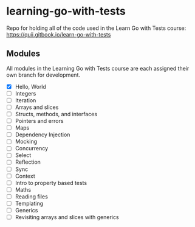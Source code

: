 # learning-go-with-tests
Repo for holding all of the code used in the Learn Go with Tests course: https://quii.gitbook.io/learn-go-with-tests


## Modules

All modules in the Learning Go with Tests course are each assigned their own branch for development.

- [x] Hello, World
- [ ] Integers
- [ ] Iteration
- [ ] Arrays and slices
- [ ] Structs, methods, and interfaces
- [ ] Pointers and errors
- [ ] Maps
- [ ] Dependency Injection
- [ ] Mocking
- [ ] Concurrency
- [ ] Select
- [ ] Reflection
- [ ] Sync
- [ ] Context
- [ ] Intro to property based tests
- [ ] Maths
- [ ] Reading files
- [ ] Templating
- [ ] Generics
- [ ] Revisiting arrays and slices with generics